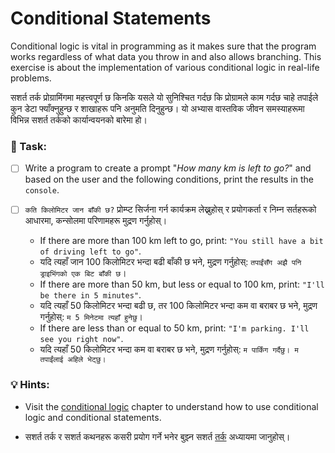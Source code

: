 # Conditional Statements

Conditional logic is vital in programming as it makes sure that the program works regardless of what data you throw in and also allows branching.  This exercise is about the implementation of various conditional logic in real-life problems.

सशर्त तर्क प्रोग्रामिंगमा महत्त्वपूर्ण छ किनकि यसले यो सुनिश्चित गर्दछ कि प्रोग्रामले काम गर्दछ चाहे तपाईले कुन डेटा फ्याँक्नुहुन्छ र शाखाहरू पनि अनुमति दिनुहुन्छ। यो अभ्यास वास्तविक जीवन समस्याहरूमा विभिन्न सशर्त तर्कको कार्यान्वयनको बारेमा हो।

### 📝 Task:

* [ ] Write a program to create a  prompt "_How many km is left to go?_" and based on the user and the following conditions, print the results in the `console`.

* [ ] `कति किलोमिटर जान बाँकी छ?` प्रोम्प्ट सिर्जना गर्न कार्यक्रम लेख्नुहोस् र प्रयोगकर्ता र निम्न सर्तहरूको आधारमा, कन्सोलमा परिणामहरू मुद्रण गर्नुहोस्।
  * If there are more than 100 km left to go, print: `"You still have a bit of driving left to go"`.
  * यदि त्यहाँ जान 100 किलोमिटर भन्दा बढी बाँकी छ भने, मुद्रण गर्नुहोस्: `तपाईंसँग अझै पनि ड्राइभिंगको एक बिट बाँकी छ`।
  * If there are more than 50 km, but less or equal to 100 km, print: `"I'll be there in 5 minutes"`.
  * यदि त्यहाँ 50 किलोमिटर भन्दा बढी छ, तर 100 किलोमिटर भन्दा कम वा बराबर छ भने, मुद्रण गर्नुहोस्: `म 5 मिनेटमा त्यहाँ हुनेछु`।
  * If there are less than or equal to 50 km, print: `"I'm parking. I'll see you right now"`.
  * यदि त्यहाँ 50 किलोमिटर भन्दा कम वा बराबर छ भने, मुद्रण गर्नुहोस्: `म पार्किंग गर्दैछु। म तपाईंलाई अहिले भेट्छु।`

### 💡 Hints:

* Visit the [conditional logic](../conditional/) chapter to understand how to use conditional logic and conditional statements.

* सशर्त तर्क र सशर्त कथनहरू कसरी प्रयोग गर्ने भनेर बुझ्न सशर्त [तर्क](../conditional/) अध्यायमा जानुहोस्।
